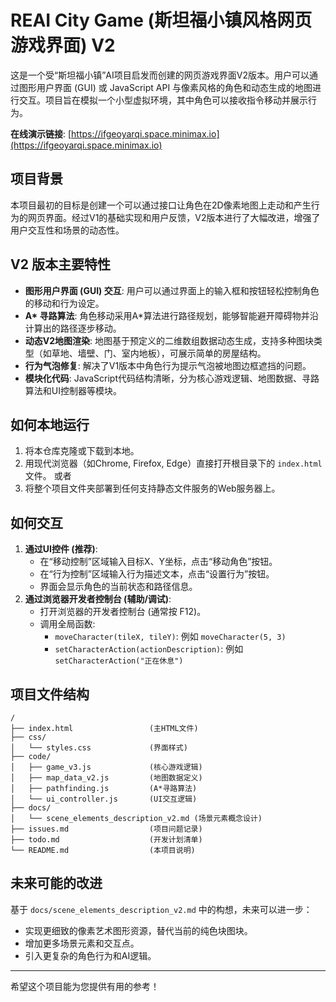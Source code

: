 # REAI City Game (斯坦福小镇风格网页游戏界面) V2

这是一个受“斯坦福小镇”AI项目启发而创建的网页游戏界面V2版本。用户可以通过图形用户界面 (GUI) 或 JavaScript API 与像素风格的角色和动态生成的地图进行交互。项目旨在模拟一个小型虚拟环境，其中角色可以接收指令移动并展示行为。

**在线演示链接**: [https://ifgeoyarqi.space.minimax.io](https://ifgeoyarqi.space.minimax.io)

## 项目背景

本项目最初的目标是创建一个可以通过接口让角色在2D像素地图上走动和产生行为的网页界面。经过V1的基础实现和用户反馈，V2版本进行了大幅改进，增强了用户交互性和场景的动态性。

## V2 版本主要特性

*   **图形用户界面 (GUI) 交互**: 用户可以通过界面上的输入框和按钮轻松控制角色的移动和行为设定。
*   **A\* 寻路算法**: 角色移动采用A\*算法进行路径规划，能够智能避开障碍物并沿计算出的路径逐步移动。
*   **动态V2地图渲染**: 地图基于预定义的二维数组数据动态生成，支持多种图块类型（如草地、墙壁、门、室内地板），可展示简单的房屋结构。
*   **行为气泡修复**: 解决了V1版本中角色行为提示气泡被地图边框遮挡的问题。
*   **模块化代码**: JavaScript代码结构清晰，分为核心游戏逻辑、地图数据、寻路算法和UI控制器等模块。

## 如何本地运行

1.  将本仓库克隆或下载到本地。
2.  用现代浏览器（如Chrome, Firefox, Edge）直接打开根目录下的 `index.html` 文件。
    或者
3.  将整个项目文件夹部署到任何支持静态文件服务的Web服务器上。

## 如何交互

1.  **通过UI控件 (推荐)**:
    *   在“移动控制”区域输入目标X、Y坐标，点击“移动角色”按钮。
    *   在“行为控制”区域输入行为描述文本，点击“设置行为”按钮。
    *   界面会显示角色的当前状态和路径信息。
2.  **通过浏览器开发者控制台 (辅助/调试)**:
    *   打开浏览器的开发者控制台 (通常按 F12)。
    *   调用全局函数:
        *   `moveCharacter(tileX, tileY)`: 例如 `moveCharacter(5, 3)`
        *   `setCharacterAction(actionDescription)`: 例如 `setCharacterAction("正在休息")`

## 项目文件结构

```
/
├── index.html                 (主HTML文件)
├── css/
│   └── styles.css             (界面样式)
├── code/
│   ├── game_v3.js             (核心游戏逻辑)
│   ├── map_data_v2.js         (地图数据定义)
│   ├── pathfinding.js         (A*寻路算法)
│   └── ui_controller.js       (UI交互逻辑)
├── docs/
│   └── scene_elements_description_v2.md (场景元素概念设计)
├── issues.md                  (项目问题记录)
├── todo.md                    (开发计划清单)
└── README.md                  (本项目说明)
```

## 未来可能的改进

基于 `docs/scene_elements_description_v2.md` 中的构想，未来可以进一步：
*   实现更细致的像素艺术图形资源，替代当前的纯色块图块。
*   增加更多场景元素和交互点。
*   引入更复杂的角色行为和AI逻辑。

---
希望这个项目能为您提供有用的参考！
